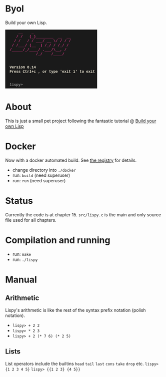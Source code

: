 Byol
====
Build your own Lisp.

![Screenshot](screenshot/lispy-0.14.png)

About
=====
This is just a small pet project following the fantastic tutorial @ [Build your own Lisp](http://www.buildyourownlisp.com)

Docker
======
Now with a docker automated build. See [the registry](https://registry.hub.docker.com/u/plastboks/byol/) for details.
* change directory into `./docker`
* run: `build` (need superuser)
* run: `run` (need superuser)

Status
======
Currently the code is at chapter 15. `src/lispy.c` is the main and only source file used for all chapters.

Compilation and running
=======================
* run: `make`
* run: `./lispy`

Manual
======

Arithmetic
----------
Lispy's arithmetic is like the rest of the syntax prefix notation (polish notation).
* `lispy> + 2 2`
* `lispy> * 2 3`
* `lispy> + 2 (* 7 6) (* 2 5)`

Lists
-----
List operators include the builtins `head` `tail` `last` `cons` `take` `drop` etc.
  `lispy> {1 2 3 4 5}`
  `lispy> {{1 2 3} {4 5}}`
